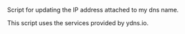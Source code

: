Script for updating the IP address attached to my dns name.

This script uses the services provided by ydns.io.
